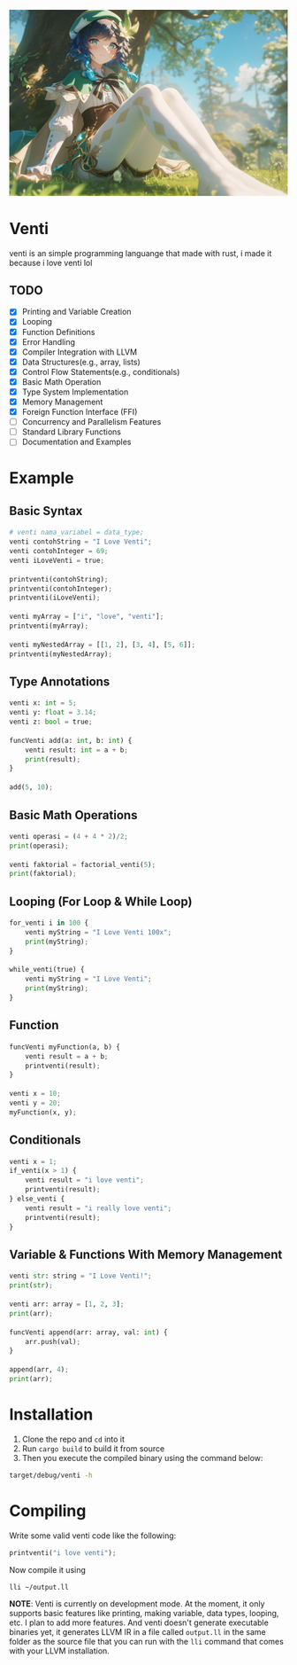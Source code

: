![venti](venti.png)

# Venti
venti is an simple programming languange that made with rust, i made it because i love venti lol

## TODO
- [x] Printing and Variable Creation
- [x] Looping
- [x] Function Definitions
- [x] Error Handling
- [x] Compiler Integration with LLVM
- [x] Data Structures(e.g., array, lists)
- [x] Control Flow Statements(e.g., conditionals)
- [x] Basic Math Operation
- [x] Type System Implementation
- [x] Memory Management
- [x] Foreign Function Interface (FFI)
- [ ] Concurrency and Parallelism Features
- [ ] Standard Library Functions
- [ ] Documentation and Examples

# Example

## Basic Syntax
```py
# venti nama_variabel = data_type;
venti contohString = "I Love Venti";
venti contohInteger = 69;
venti iLoveVenti = true;

printventi(contohString);
printventi(contohInteger);
printventi(iLoveVenti);

venti myArray = ["i", "love", "venti"];
printventi(myArray);

venti myNestedArray = [[1, 2], [3, 4], [5, 6]];
printventi(myNestedArray);
```

## Type Annotations
```py
venti x: int = 5;
venti y: float = 3.14;
venti z: bool = true;

funcVenti add(a: int, b: int) {
    venti result: int = a + b;
    print(result);
}

add(5, 10);
```

## Basic Math Operations
```py
venti operasi = (4 + 4 * 2)/2;
print(operasi);

venti faktorial = factorial_venti(5);
print(faktorial);
```

## Looping (For Loop & While Loop)
```py
for_venti i in 100 {
    venti myString = "I Love Venti 100x";
    print(myString);
}

while_venti(true) {
    venti myString = "I Love Venti";
    print(myString);
}
```

## Function
```py
funcVenti myFunction(a, b) {
    venti result = a + b;
    printventi(result);
}

venti x = 10;
venti y = 20;
myFunction(x, y);
```

## Conditionals
```py
venti x = 1;
if_venti(x > 1) {
    venti result = "i love venti";
    printventi(result);
} else_venti {
    venti result = "i really love venti";
    printventi(result);
}
```

## Variable & Functions With Memory Management
```py
venti str: string = "I Love Venti!";
print(str);

venti arr: array = [1, 2, 3];
print(arr);

funcVenti append(arr: array, val: int) {
    arr.push(val);
}

append(arr, 4);
print(arr);
```

# Installation
1. Clone the repo and `cd` into it
2. Run `cargo build` to build it from source
3. Then you execute the compiled binary using the command below:

```bash
target/debug/venti -h
```

# Compiling 
Write some valid venti code like the following:
```py
printventi("i love venti");
```

Now compile it using
```bash
lli ~/output.ll
```

**NOTE**: Venti is currently on development mode. At the moment, it only supports basic features like printing, making variable, data types, looping, etc. I plan to add more features. And venti doesn't generate executable binaries yet, it generates LLVM IR in a file called `output.ll` in the same folder as the source file that you  can run with the `lli` command that comes with your LLVM installation.






